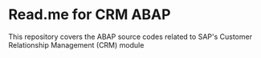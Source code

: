# Read.me for CRM ABAP
This repository covers the ABAP source codes related to SAP's Customer Relationship Management (CRM) module
